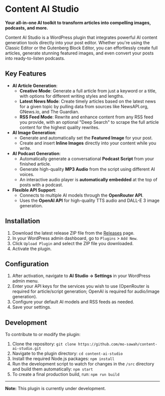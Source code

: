 # Content AI Studio

**Your all-in-one AI toolkit to transform articles into compelling images, podcasts, and more.**

Content AI Studio is a WordPress plugin that integrates powerful AI content generation tools directly into your post editor. Whether you're using the Classic Editor or the Gutenberg Block Editor, you can effortlessly create full articles, generate stunning featured images, and even convert your posts into ready-to-listen podcasts.

## Key Features

* **AI Article Generation**:
    * **Creative Mode**: Generate a full article from just a keyword or a title, with options for different writing styles and lengths.
    * **Latest News Mode**: Create timely articles based on the latest news for a given topic by pulling data from sources like NewsAPI.org, GNews.io, and The Guardian.
    * **RSS Feed Mode**: Rewrite and enhance content from any RSS feed you provide, with an optional "Deep Search" to scrape the full article content for the highest quality rewrites.
* **AI Image Generation**:
    * Generate and automatically set the **Featured Image** for your post.
    * Create and insert **Inline Images** directly into your content while you write.
* **AI Podcast Generation**:
    * Automatically generate a conversational **Podcast Script** from your finished article.
    * Generate high-quality **MP3 Audio** from the script using different AI voices.
    * An interactive audio player is **automatically embedded** at the top of posts with a podcast.
* **Flexible API Support**:
    * Connects to multiple AI models through the **OpenRouter API**.
    * Uses the **OpenAI API** for high-quality TTS audio and DALL-E 3 image generation.

## Installation

1.  Download the latest release ZIP file from the [Releases](https://github.com/mo-sawah/content-ai-studio/releases) page.
2.  In your WordPress admin dashboard, go to `Plugins` > `Add New`.
3.  Click `Upload Plugin` and select the ZIP file you downloaded.
4.  Activate the plugin.

## Configuration

1.  After activation, navigate to **AI Studio -> Settings** in your WordPress admin menu.
2.  Enter your API keys for the services you wish to use (OpenRouter is required for article/script generation; OpenAI is required for audio/image generation).
3.  Configure your default AI models and RSS feeds as needed.
4.  Save your settings.

## Development

To contribute to or modify the plugin:

1.  Clone the repository: `git clone https://github.com/mo-sawah/content-ai-studio.git`
2.  Navigate to the plugin directory: `cd content-ai-studio`
3.  Install the required Node.js packages: `npm install`
4.  Run the development script to watch for changes in the `/src` directory and build them automatically: `npm start`
5.  To create a final production build, run: `npm run build`

---

**Note:** This plugin is currently under development.
